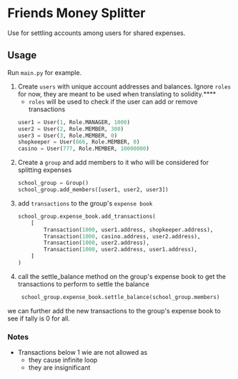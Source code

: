 # Friends Money Splitter

Use for settling accounts among users for shared expenses.

## Usage

Run `main.py` for example.

1. Create `users` with unique account addresses and balances. Ignore `roles` for now, they are meant to be used when translating to solidity.****
   - `roles` will be used to check if the user can add or remove transactions
    ```py
    user1 = User(1, Role.MANAGER, 1000)
    user2 = User(2, Role.MEMBER, 300)
    user3 = User(3, Role.MEMBER, 0)
    shopkeeper = User(666, Role.MEMBER, 0)
    casino = User(777, Role.MEMBER, 10000000)
    ```
2. Create a `group` and add members to it who will be considered for splitting expenses
    ```py
    school_group = Group()
    school_group.add_members([user1, user2, user3])
    ```
3. add `transactions` to the group's `expense book`
    ```py
    school_group.expense_book.add_transactions(
        [
            Transaction(1000, user1.address, shopkeeper.address),
            Transaction(1000, casino.address, user2.address),
            Transaction(1000, user2.address),
            Transaction(1000, user2.address, user1.address),
        ]
    )
    ```
4. call the settle_balance method on the group's expense book to get the transactions to perform to settle the balance
   ```py
    school_group.expense_book.settle_balance(school_group.members)
   ```

we can further add the new transactions to the group's expense book to see if tally is 0 for all.

### Notes

* Transactions below 1 wie are not allowed as 
  + they cause infinite loop
  + they are insignificant
